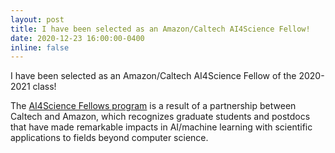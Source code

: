 ```yaml
---
layout: post
title: I have been selected as an Amazon/Caltech AI4Science Fellow!
date: 2020-12-23 16:00:00-0400
inline: false
---
```


I have been selected as an Amazon/Caltech AI4Science Fellow of the 2020-2021 class!

The <a href="https://cms.caltech.edu/academics/honors">AI4Science Fellows program</a> is a result of a partnership between Caltech and Amazon, which recognizes graduate students and postdocs that have made remarkable impacts in AI/machine learning with scientific applications to fields beyond computer science.
